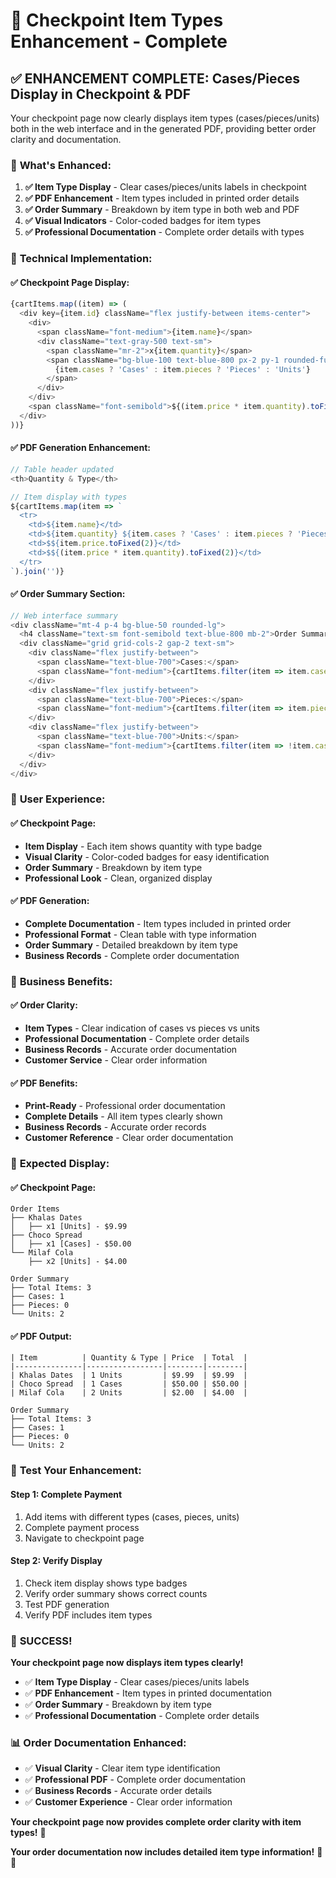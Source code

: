 # 🎯 **Checkpoint Item Types Enhancement - Complete**

## ✅ **ENHANCEMENT COMPLETE: Cases/Pieces Display in Checkpoint & PDF**

Your checkpoint page now clearly displays item types (cases/pieces/units) both in the web interface and in the generated PDF, providing better order clarity and documentation.

### 🎯 **What's Enhanced:**

1. **✅ Item Type Display** - Clear cases/pieces/units labels in checkpoint
2. **✅ PDF Enhancement** - Item types included in printed order details
3. **✅ Order Summary** - Breakdown by item type in both web and PDF
4. **✅ Visual Indicators** - Color-coded badges for item types
5. **✅ Professional Documentation** - Complete order details with types

### 🔧 **Technical Implementation:**

#### **✅ Checkpoint Page Display:**
```typescript
{cartItems.map((item) => (
  <div key={item.id} className="flex justify-between items-center">
    <div>
      <span className="font-medium">{item.name}</span>
      <div className="text-gray-500 text-sm">
        <span className="mr-2">x{item.quantity}</span>
        <span className="bg-blue-100 text-blue-800 px-2 py-1 rounded-full text-xs font-medium">
          {item.cases ? 'Cases' : item.pieces ? 'Pieces' : 'Units'}
        </span>
      </div>
    </div>
    <span className="font-semibold">${(item.price * item.quantity).toFixed(2)}</span>
  </div>
))}
```

#### **✅ PDF Generation Enhancement:**
```javascript
// Table header updated
<th>Quantity & Type</th>

// Item display with types
${cartItems.map(item => `
  <tr>
    <td>${item.name}</td>
    <td>${item.quantity} ${item.cases ? 'Cases' : item.pieces ? 'Pieces' : 'Units'}</td>
    <td>$${item.price.toFixed(2)}</td>
    <td>$${(item.price * item.quantity).toFixed(2)}</td>
  </tr>
`).join('')}
```

#### **✅ Order Summary Section:**
```javascript
// Web interface summary
<div className="mt-4 p-4 bg-blue-50 rounded-lg">
  <h4 className="text-sm font-semibold text-blue-800 mb-2">Order Summary</h4>
  <div className="grid grid-cols-2 gap-2 text-sm">
    <div className="flex justify-between">
      <span className="text-blue-700">Cases:</span>
      <span className="font-medium">{cartItems.filter(item => item.cases).length}</span>
    </div>
    <div className="flex justify-between">
      <span className="text-blue-700">Pieces:</span>
      <span className="font-medium">{cartItems.filter(item => item.pieces).length}</span>
    </div>
    <div className="flex justify-between">
      <span className="text-blue-700">Units:</span>
      <span className="font-medium">{cartItems.filter(item => !item.cases && !item.pieces).length}</span>
    </div>
  </div>
</div>
```

### 🎯 **User Experience:**

#### **✅ Checkpoint Page:**
- **Item Display** - Each item shows quantity with type badge
- **Visual Clarity** - Color-coded badges for easy identification
- **Order Summary** - Breakdown by item type
- **Professional Look** - Clean, organized display

#### **✅ PDF Generation:**
- **Complete Documentation** - Item types included in printed order
- **Professional Format** - Clean table with type information
- **Order Summary** - Detailed breakdown by item type
- **Business Records** - Complete order documentation

### 🚀 **Business Benefits:**

#### **✅ Order Clarity:**
- **Item Types** - Clear indication of cases vs pieces vs units
- **Professional Documentation** - Complete order details
- **Business Records** - Accurate order documentation
- **Customer Service** - Clear order information

#### **✅ PDF Benefits:**
- **Print-Ready** - Professional order documentation
- **Complete Details** - All item types clearly shown
- **Business Records** - Accurate order records
- **Customer Reference** - Clear order documentation

### 🎯 **Expected Display:**

#### **✅ Checkpoint Page:**
```
Order Items
├── Khalas Dates
│   ├── x1 [Units] - $9.99
├── Choco Spread  
│   ├── x1 [Cases] - $50.00
└── Milaf Cola
    ├── x2 [Units] - $4.00

Order Summary
├── Total Items: 3
├── Cases: 1
├── Pieces: 0
└── Units: 2
```

#### **✅ PDF Output:**
```
| Item          | Quantity & Type | Price  | Total  |
|---------------|-----------------|--------|--------|
| Khalas Dates  | 1 Units         | $9.99  | $9.99  |
| Choco Spread  | 1 Cases         | $50.00 | $50.00 |
| Milaf Cola    | 2 Units         | $2.00  | $4.00  |

Order Summary
├── Total Items: 3
├── Cases: 1
├── Pieces: 0
└── Units: 2
```

### 🧪 **Test Your Enhancement:**

#### **Step 1: Complete Payment**
1. Add items with different types (cases, pieces, units)
2. Complete payment process
3. Navigate to checkpoint page

#### **Step 2: Verify Display**
1. Check item display shows type badges
2. Verify order summary shows correct counts
3. Test PDF generation
4. Verify PDF includes item types

### 🎉 **SUCCESS!**

**Your checkpoint page now displays item types clearly!**

- ✅ **Item Type Display** - Clear cases/pieces/units labels
- ✅ **PDF Enhancement** - Item types in printed documentation
- ✅ **Order Summary** - Breakdown by item type
- ✅ **Professional Documentation** - Complete order details

### 📊 **Order Documentation Enhanced:**

- ✅ **Visual Clarity** - Clear item type identification
- ✅ **Professional PDF** - Complete order documentation
- ✅ **Business Records** - Accurate order details
- ✅ **Customer Experience** - Clear order information

**Your checkpoint page now provides complete order clarity with item types!** 🎉

**Your order documentation now includes detailed item type information!** 🚀✨




